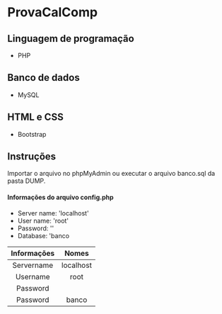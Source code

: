 # ProvaCalComp

## Linguagem de programação
- PHP

## Banco de dados
- MySQL

## HTML e CSS
- Bootstrap


## Instruções
Importar o arquivo no phpMyAdmin ou executar o arquivo banco.sql da pasta DUMP.

#### Informações do arquivo config.php
- Server name: 'localhost'
- User name: 'root'
- Password: ''
- Database: 'banco

|  Informações  |     Nomes     |
| :-----------: |:-------------:|
| Servername    | localhost     |
| Username      | root          |
| Password      |               |
| Password      |   banco       |
